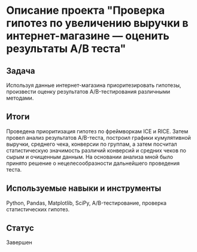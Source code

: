 # Описание проекта "Проверка гипотез по увеличению выручки в интернет-магазине — оценить результаты A/B теста"

## Задача

Используя данные интернет-магазина приоритезировать гипотезы, произвести оценку результатов A/B-тестирования различными методами.

## Итоги

Проведена приоритизация гипотез по фреймворкам ICE и RICE. Затем провел анализ результатов A/B-теста, построил графики кумулятивной выручки, среднего чека, конверсии по группам, а затем посчитал статистическую значимость различий конверсий и средних чеков по сырым и очищенным данным. На основании анализа мной было принято решение о нецелесообразности дальнейшего проведения теста.

## Используемые навыки и инструменты

Python, Pandas, Matplotlib, SciPy, A/B-тестирование, проверка статистических гипотез.

## Статус

Завершен
